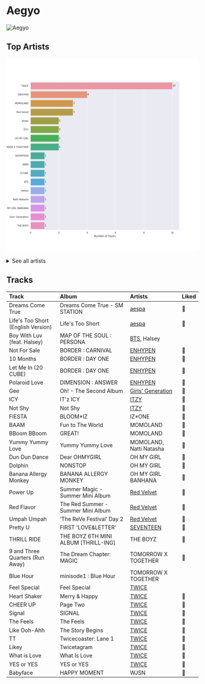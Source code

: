 # Aegyo


<img src="https://mosaic.scdn.co/640/ab67616d0000b2731544041d0285585cc92c2709ab67616d0000b27318d0ed4f969b376893f9a38fab67616d0000b27335cdd6d3f5815afac043758eab67616d0000b2735b1ee39743c40b88a80b4ccf" alt="Aegyo" width="100" />

## Top Artists

![Bar chart of top 17 artists in Aegyo](../images/playlists/aegyo/artists.png)


<details>
<summary>See all artists</summary>

|   Number of Tracks | Artist              |
|-------------------:|:--------------------|
|                 10 | TWICE               |
|                  4 | ENHYPEN             |
|                  3 | MOMOLAND            |
|                  3 | Red Velvet          |
|                  2 | aespa               |
|                  2 | ITZY                |
|                  2 | OH MY GIRL          |
|                  2 | TOMORROW X TOGETHER |
|                  1 | SEVENTEEN           |
|                  1 | WJSN                |
|                  1 | IZ*ONE              |
|                  1 | BTS                 |
|                  1 | Halsey              |
|                  1 | Natti Natasha       |
|                  1 | OH MY GIRL BANHANA  |
|                  1 | Girls' Generation   |
|                  1 | THE BOYZ            |

</details>


## Tracks

| Track                              | Album                                | Artists                                              | Liked   |
|:-----------------------------------|:-------------------------------------|:-----------------------------------------------------|:--------|
| Dreams Come True                   | Dreams Come True - SM STATION        | [aespa](../artists/aespa.md)                         | 💚       |
| Life's Too Short (English Version) | Life's Too Short                     | [aespa](../artists/aespa.md)                         | 💚       |
| Boy With Luv (feat. Halsey)        | MAP OF THE SOUL : PERSONA            | [BTS](../artists/bts.md), Halsey                     |         |
| Not For Sale                       | BORDER : CARNIVAL                    | [ENHYPEN](../artists/enhypen.md)                     | 💚       |
| 10 Months                          | BORDER : DAY ONE                     | [ENHYPEN](../artists/enhypen.md)                     | 💚       |
| Let Me In (20 CUBE)                | BORDER : DAY ONE                     | [ENHYPEN](../artists/enhypen.md)                     | 💚       |
| Polaroid Love                      | DIMENSION : ANSWER                   | [ENHYPEN](../artists/enhypen.md)                     | 💚       |
| Gee                                | Oh! - The Second Album               | [Girls' Generation](../artists/girls__generation.md) | 💚       |
| ICY                                | IT'z ICY                             | [ITZY](../artists/itzy.md)                           | 💚       |
| Not Shy                            | Not Shy                              | [ITZY](../artists/itzy.md)                           | 💚       |
| FIESTA                             | BLOOM*IZ                             | IZ*ONE                                               | 💚       |
| BAAM                               | Fun to The World                     | MOMOLAND                                             | 💚       |
| BBoom BBoom                        | GREAT!                               | MOMOLAND                                             | 💚       |
| Yummy Yummy Love                   | Yummy Yummy Love                     | MOMOLAND, Natti Natasha                              | 💚       |
| Dun Dun Dance                      | Dear OHMYGIRL                        | OH MY GIRL                                           | 💚       |
| Dolphin                            | NONSTOP                              | OH MY GIRL                                           | 💚       |
| Banana Allergy Monkey              | BANANA ALLERGY MONKEY                | OH MY GIRL BANHANA                                   | 💚       |
| Power Up                           | Summer Magic - Summer Mini Album     | [Red Velvet](../artists/red_velvet.md)               | 💚       |
| Red Flavor                         | The Red Summer - Summer Mini Album   | [Red Velvet](../artists/red_velvet.md)               | 💚       |
| Umpah Umpah                        | ‘The ReVe Festival’ Day 2            | [Red Velvet](../artists/red_velvet.md)               | 💚       |
| Pretty U                           | FIRST 'LOVE&LETTER'                  | [SEVENTEEN](../artists/seventeen.md)                 | 💚       |
| THRILL RIDE                        | THE BOYZ 6TH MINI ALBUM [THRILL-ING] | THE BOYZ                                             | 💚       |
| 9 and Three Quarters (Run Away)    | The Dream Chapter: MAGIC             | TOMORROW X TOGETHER                                  | 💚       |
| Blue Hour                          | minisode1 : Blue Hour                | TOMORROW X TOGETHER                                  |         |
| Feel Special                       | Feel Special                         | [TWICE](../artists/twice.md)                         |         |
| Heart Shaker                       | Merry & Happy                        | [TWICE](../artists/twice.md)                         | 💚       |
| CHEER UP                           | Page Two                             | [TWICE](../artists/twice.md)                         | 💚       |
| Signal                             | SIGNAL                               | [TWICE](../artists/twice.md)                         | 💚       |
| The Feels                          | The Feels                            | [TWICE](../artists/twice.md)                         | 💚       |
| Like Ooh-Ahh                       | The Story Begins                     | [TWICE](../artists/twice.md)                         | 💚       |
| TT                                 | Twicecoaster: Lane 1                 | [TWICE](../artists/twice.md)                         | 💚       |
| Likey                              | Twicetagram                          | [TWICE](../artists/twice.md)                         | 💚       |
| What is Love                       | What Is Love                         | [TWICE](../artists/twice.md)                         | 💚       |
| YES or YES                         | YES or YES                           | [TWICE](../artists/twice.md)                         | 💚       |
| Babyface                           | HAPPY MOMENT                         | WJSN                                                 | 💚       |
